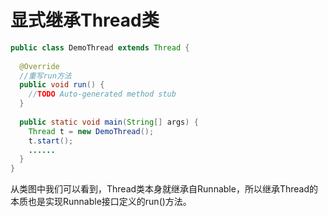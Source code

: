 # 显式继承Thread类

```java
public class DemoThread extends Thread {
  
  @Override
  //重写run方法
  public void run() {
    //TODO Auto-generated method stub
  }
  
  public static void main(String[] args) {
    Thread t = new DemoThread();
    t.start();
    ......
  }
}
```
从类图中我们可以看到，Thread类本身就继承自Runnable，所以继承Thread的本质也是实现Runnable接口定义的run()方法。

